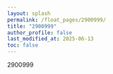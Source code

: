 ```yaml
---
layout: splash
permalink: /float_pages/2900999/
title: "2900999"
author_profile: false
last_modified_at: 2025-06-13
toc: false
---
```

 
2900999
